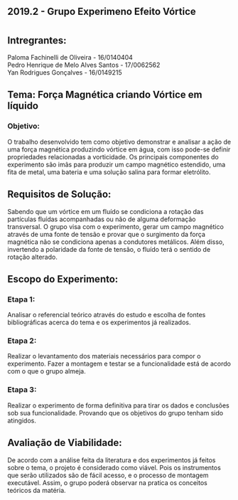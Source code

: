 ## 2019.2 - Grupo Experimeno Efeito Vórtice
#
## Intregrantes:
Paloma Fachinelli de Oliveira - 16/0140404 <br />
Pedro Henrique de Melo Alves Santos - 17/0062562 <br />
Yan Rodrigues Gonçalves - 16/0149215

## Tema: Força Magnética criando Vórtice em líquido
### Objetivo: 
O trabalho desenvolvido tem como objetivo demonstrar e analisar a ação de uma força magnética produzindo vórtice em água, com isso pode-se definir propriedades relacionadas a vorticidade. Os principais componentes do experimento são imãs para produzir um campo magnético estendido, uma fita de metal, uma bateria e uma solução salina para formar eletrólito.

## Requisitos de Solução:
Sabendo que um vórtice em um fluído se condiciona a rotação das partículas fluídas acompanhadas ou não de alguma deformação transversal. O grupo visa com o experimento, gerar um campo magnético através de uma fonte de tensão e provar que o surgimento da força magnética não se condiciona apenas a condutores metálicos. Além disso, invertendo a polaridade da fonte de tensão, o fluído terá o sentido de rotação alterado.

## Escopo do Experimento: 
### Etapa 1:
Analisar o referencial teórico através do estudo e escolha de fontes bibliográficas acerca do tema e os experimentos já realizados.
### Etapa 2: 
Realizar o levantamento dos materiais necessários para compor o experimento. Fazer a montagem e testar se a funcionalidade está de acordo com o que o grupo almeja.
### Etapa 3: 
Realizar o experimento de forma definitiva para tirar os dados e conclusões sob sua funcionalidade. Provando que os objetivos do grupo tenham sido atingidos.

## Avaliação de Viabilidade: 
De acordo com a análise feita da literatura e dos experimentos já feitos sobre o tema, o projeto é considerado como viável. Pois os instrumentos que serão utilizados são de fácil acesso, e o processo de montagem executável. Assim, o grupo poderá observar na pratica os conceitos teóricos da matéria. 
